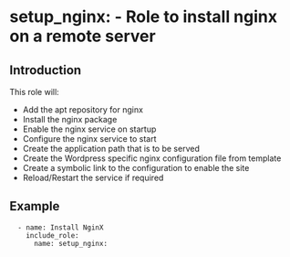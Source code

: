 # setup_nginx: - Role to install nginx on a remote server

## Introduction

This role will:
 - Add the apt repository for nginx
 - Install the nginx package
 - Enable the nginx service on startup
 - Configure the nginx service to start
 - Create the application path that is to be served
 - Create the Wordpress specific nginx configuration file from template
 - Create a symbolic link to the configuration to enable the site
 - Reload/Restart the service if required

## Example

```
  - name: Install NginX
    include_role:
      name: setup_nginx:
```
